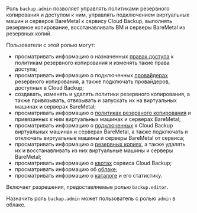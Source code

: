 Роль `backup.admin` позволяет управлять политиками резервного копирования и доступом к ним, управлять подключением виртуальных машин и серверов BareMetal к сервису Cloud Backup, выполнять резервное копирование, восстанавливать ВМ и серверы BareMetal из резервных копий.

Пользователи с этой ролью могут:
* просматривать информацию о назначенных [правах доступа](../../iam/concepts/access-control/index.md) к политикам резервного копирования и изменять такие права доступа;
* просматривать информацию о подключенных [провайдерах](../../backup/concepts/index.md#providers) резервного копирования, а также подключать провайдеров, доступных в Cloud Backup;
* создавать, изменять и удалять политики резервного копирования, а также привязывать, отвязывать и запускать их на виртуальных машинах и серверах BareMetal;
* просматривать информацию о [политиках резервного копирования](../../backup/concepts/policy.md) и привязанных к ним виртуальных машинах и серверах BareMetal;
* просматривать информацию о [подключенных](../../backup/concepts/vm-connection.md) к Cloud Backup виртуальных машинах и серверах BareMetal, а также подключать и отключать виртуальные машины и серверы BareMetal от сервиса;
* просматривать информацию о [резервных копиях](../../backup/concepts/backup.md), а также удалять их и восстанавливать из них виртуальные машины и серверы BareMetal;
* просматривать информацию о [квотах](../../backup/concepts/limits.md#backup-quotas) сервиса Cloud Backup;
* просматривать информацию об [облаке](../../resource-manager/concepts/resources-hierarchy.md#cloud);
* просматривать информацию о [каталоге](../../resource-manager/concepts/resources-hierarchy.md#folder) и его статистику.

Включает разрешения, предоставляемые ролью `backup.editor`.

Назначить роль `backup.admin` может пользователь с ролью `admin` в облаке.